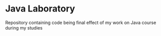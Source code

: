 # Java Laboratory
Repository containing code being final effect of my work on Java course during my studies
